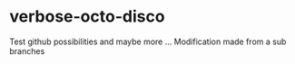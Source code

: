 # verbose-octo-disco
Test github possibilities and maybe more ...
Modification made from a sub branches